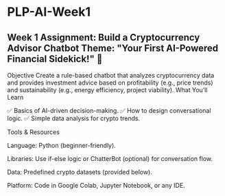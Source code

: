 # PLP-AI-Week1
Week 1 Assignment: Build a Cryptocurrency Advisor Chatbot Theme: "Your First AI-Powered Financial Sidekick!" 🌟  
----------------------------------------------------------------------------------------------------------------------------
Objective  Create a rule-based chatbot that analyzes cryptocurrency data and provides investment advice based on profitability (e.g., price trends) and sustainability (e.g., energy efficiency, project viability).
What You’ll Learn

✅ Basics of AI-driven decision-making.
✅ How to design conversational logic.
✅ Simple data analysis for crypto trends.

Tools & Resources

Language: Python (beginner-friendly).

Libraries: Use if-else logic or ChatterBot (optional) for conversation flow.

Data: Predefined crypto datasets (provided below).

Platform: Code in Google Colab, Jupyter Notebook, or any IDE.
